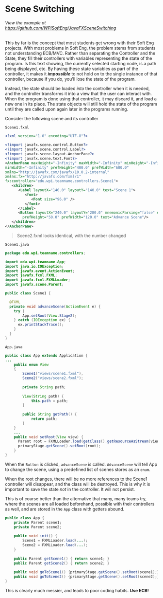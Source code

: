 # Scene Switching

###### View the example at https://github.com/WPISoftEng/JavaFXSceneSwitching

This by far is the concept that most students get wrong with their Soft Eng projects. With most problems in Soft Eng, the problem stems from students not understanding ECB/MVC. Rather than separating the Controller and the State, they fill their controllers with variables representing the state of the program. Is this text showing, the currently selected starting node, is a path being displayed, etc. By having these state variables as part of the controller, it makes it ***impossible*** to not hold on to the single instance of that controller, because if you do, you'll lose the state of the program. 

Instead, the state should be loaded *into* the controller when it is needed, and the controller transforms it into a view that the user can interact with. When the program is done using that controller, it may discard it, and load a new one in its place. The state objects will still hold the state of the program until they are called upon again later in the programs running.

Consider the following scene and its controller

`Scene1.fxml`

```xml
<?xml version="1.0" encoding="UTF-8"?>

<?import javafx.scene.control.Button?>
<?import javafx.scene.control.Label?>
<?import javafx.scene.layout.AnchorPane?>
<?import javafx.scene.text.Font?>
<AnchorPane maxHeight="-Infinity" maxWidth="-Infinity" minHeight="-Infinity" 
minWidth="-Infinity" prefHeight="400.0" prefWidth="600.0" 
xmlns="http://javafx.com/javafx/10.0.2-internal" 
xmlns:fx="http://javafx.com/fxml/1" 
fx:controller="edu.wpi.teamname.controllers.Scene1">
   <children>
      <Label layoutX="140.0" layoutY="140.0" text="Scene 1">
         <font>
            <Font size="96.0" />
         </font>
      </Label>
      <Button layoutX="240.0" layoutY="280.0" mnemonicParsing="false" onAction="#advanceScene"
        prefHeight="50.0" prefWidth="120.0" text="Advance Scene"/>
   </children>
</AnchorPane>

```

> Scene2.fxml looks identical, with the number changed

`Scene1.java`

```java
package edu.wpi.teamname.controllers;

import edu.wpi.teamname.App;
import java.io.IOException;
import javafx.event.ActionEvent;
import javafx.fxml.FXML;
import javafx.fxml.FXMLLoader;
import javafx.scene.Parent;

public class Scene1 {

  @FXML
  private void advanceScene(ActionEvent e) {
    try {
        App.setRoot(View.Stage2);
    } catch (IOException ex) {
      ex.printStackTrace();
    }
  }
}
```

`App.java`

```java
public class App extends Application {
...
    public enum View 
    {
        Scene1("views/scene1.fxml"),
        Scene2("views/scene2.fxml");
     
        private String path;
     
        View(String path) {
            this.path = path;
        }
     
        public String getPath() {
            return path;
        }
    }
    ...
    public void setRoot(View view) {
      Parent root = FXMLLoader.load(getClass().getResourceAsStream(view.getPath());
      primaryStage.getScene().setRoot(root);
    }
}
```
When the `Button` is clicked, `advanceScene` is called. `AdvanceScene` will tell App to change the scene, using a predefined list of scenes stores as an `enum`.

When the root changes, there will be no more references to the Scene1 controller will disappear, and the class will be destroyed. This is why it is important to save the state *not* in the controller. It will not persist.

This is of course better than the alternative that many, many teams try, where the scenes are all loaded beforehand, possible with their controllers as well, and are stored in the `App` class with getters abound.


```java
public class App {
    private Parent scene1;
    private Parent scene2;
    
    public void init() {
        Scene1 = FXMLLoader.load(...);
        Scene2 = FXMLLoader.load(...);
    }
    
    public Parent getScene1() { return scene1; }
    public Parent getScene2() { return scene2; }
    
    public void goToScene1() {primaryStage.getScene().setRoot(scene1);}
    public void goToScene2() {primaryStage.getScene().setRoot(scene2);}
}
```

This is clearly much messier, and leads to poor coding habits. **Use ECB!**
